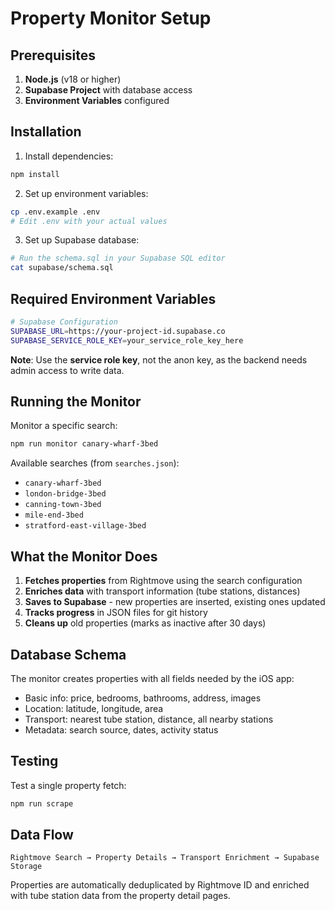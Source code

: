 # Property Monitor Setup

## Prerequisites

1. **Node.js** (v18 or higher)
2. **Supabase Project** with database access
3. **Environment Variables** configured

## Installation

1. Install dependencies:
```bash
npm install
```

2. Set up environment variables:
```bash
cp .env.example .env
# Edit .env with your actual values
```

3. Set up Supabase database:
```bash
# Run the schema.sql in your Supabase SQL editor
cat supabase/schema.sql
```

## Required Environment Variables

```bash
# Supabase Configuration
SUPABASE_URL=https://your-project-id.supabase.co
SUPABASE_SERVICE_ROLE_KEY=your_service_role_key_here
```

**Note**: Use the **service role key**, not the anon key, as the backend needs admin access to write data.

## Running the Monitor

Monitor a specific search:
```bash
npm run monitor canary-wharf-3bed
```

Available searches (from `searches.json`):
- `canary-wharf-3bed`
- `london-bridge-3bed`
- `canning-town-3bed`
- `mile-end-3bed` 
- `stratford-east-village-3bed`

## What the Monitor Does

1. **Fetches properties** from Rightmove using the search configuration
2. **Enriches data** with transport information (tube stations, distances)
3. **Saves to Supabase** - new properties are inserted, existing ones updated
4. **Tracks progress** in JSON files for git history
5. **Cleans up** old properties (marks as inactive after 30 days)

## Database Schema

The monitor creates properties with all fields needed by the iOS app:

- Basic info: price, bedrooms, bathrooms, address, images
- Location: latitude, longitude, area
- Transport: nearest tube station, distance, all nearby stations
- Metadata: search source, dates, activity status

## Testing

Test a single property fetch:
```bash
npm run scrape
```

## Data Flow

```
Rightmove Search → Property Details → Transport Enrichment → Supabase Storage
```

Properties are automatically deduplicated by Rightmove ID and enriched with tube station data from the property detail pages.